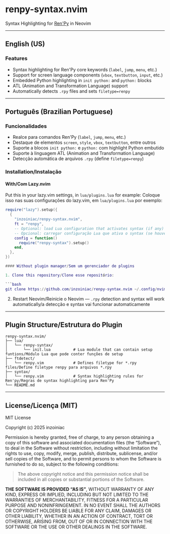 # renpy-syntax.nvim

Syntax Highlighting for [Ren'Py](https://www.renpy.org/) in Neovim  

---

## English (US)

### Features

- Syntax highlighting for Ren'Py core keywords (`label`, `jump`, `menu`, etc.)
- Support for screen language components (`vbox`, `textbutton`, `input`, etc.)
- Embedded Python highlighting in `init python:` and `python:` blocks
- ATL (Animation and Transformation Language) support
- Automatically detects `.rpy` files and sets `filetype=renpy`

---

## Português (Brazilian Portuguese)

### Funcionalidades

- Realce para comandos Ren'Py (`label`, `jump`, `menu`, etc.)
- Destaque de elementos `screen`, `style`, `vbox`, `textbutton`, entre outros
- Suporte a blocos `init python:` e `python:` com highlight Python embutido
- Suporte à linguagem ATL (Animation and Transformation Language)
- Detecção automática de arquivos `.rpy` (define `filetype=renpy`)

### Installation/Instalação

#### With/Com Lazy.nvim

Put this in your lazy.vim settings, in `lua/plugins.lua` for example:
Coloque isso nas suas configurações do lazy.vim, em `lua/plugins.lua` por exemplo:

```lua
require("lazy").setup({
  {
    "inzoiniac/renpy-syntax.nvim",
    ft = "renpy",
    -- Optional: load Lua configuration that activates syntax (if any)
    -- Opcional: carregar configuração Lua que ativa o syntax (se houver)
    config = function()
      require("renpy-syntax").setup()
    end,
  },
})

#### Without plugin manager/Sem um gerenciador de plugins

1. Clone this repository/Clone esse repositório:

```bash
git clone https://github.com/inzoiniac/renpy-syntax.nvim ~/.config/nvim/pack/plugins/start/renpy-syntax
```

2. Restart Neovim/Reinicie o Neovim — `.rpy` detection and syntax will work automatically/a detecção e syntax vai funcionar automaticamente

---

## Plugin Structure/Estrutura do Plugin

```
renpy-syntax.nvim/
├── lua/
│   └── renpy-syntax/
│       └── init.lua          # Lua module that can contain setup funtions/Módulo Lua que pode conter funções de setup
├── ftdetect/
│   └── renpy.vim             # Defines filetype for *.rpy files/Define filetype renpy para arquivos *.rpy
├── syntax/
│   └── renpy.vim             # Syntax highlighting rules for Ren'py/Regras de syntax highlighting para Ren'Py
└── README.md
```


---

## License/Licença (MIT)

MIT License

Copyright (c) 2025 inzoiniac

Permission is hereby granted, free of charge, to any person obtaining a copy
of this software and associated documentation files (the “Software”), to deal
in the Software without restriction, including without limitation the rights
to use, copy, modify, merge, publish, distribute, sublicense, and/or sell
copies of the Software, and to permit persons to whom the Software is
furnished to do so, subject to the following conditions:

> The above copyright notice and this permission notice shall be included in all
copies or substantial portions of the Software.

**THE SOFTWARE IS PROVIDED “AS IS”**, WITHOUT WARRANTY OF ANY KIND, EXPRESS OR
IMPLIED, INCLUDING BUT NOT LIMITED TO THE WARRANTIES OF MERCHANTABILITY,
FITNESS FOR A PARTICULAR PURPOSE AND NONINFRINGEMENT. IN NO EVENT SHALL THE
AUTHORS OR COPYRIGHT HOLDERS BE LIABLE FOR ANY CLAIM, DAMAGES OR OTHER
LIABILITY, WHETHER IN AN ACTION OF CONTRACT, TORT OR OTHERWISE, ARISING FROM,
OUT OF OR IN CONNECTION WITH THE SOFTWARE OR THE USE OR OTHER DEALINGS IN THE
SOFTWARE.
